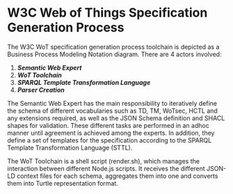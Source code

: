 
# W3C Web of Things Specification Generation Process

The W3C WoT specification generation process toolchain is depicted as a Business Process Modeling Notation diagram. There are 4 actors involved:
1. ***Semantic Web Expert***
2. ***WoT Toolchain***
3. ***SPARQL Template Transformation Language***
4. ***Parser Creation***

The Semantic Web Expert has the main responsibility to iteratively define the schema of different vocabularies such as TD, TM, WoTsec, HCTL and any extensions required, as well as the JSON Schema definition and SHACL shapes for validation. These different tasks are performed in an adhoc manner until agreement is achieved among the experts. In addition, they define a set of templates for the specification according to the SPARQL Template Transformation Language (STTL).

The WoT Toolchain is a shell script (render.sh), which manages the interaction between different Node.js scripts. It receives the different JSON-LD context files for each schema, aggregates them into one and converts them into Turtle representation format. 